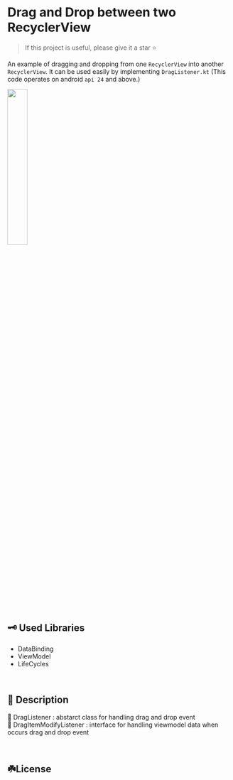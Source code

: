 # Drag and Drop between two RecyclerView 

> If this project is useful, please give it a star ⭐

An example of dragging and dropping from one `RecyclerView` into another `RecyclerView`. It can be used easily by implementing `DragListener.kt` (This code operates on android `api 24` and above.)

<img width="30%" src="https://user-images.githubusercontent.com/35184909/190032101-08e4a785-3e3b-4726-8c9f-3d54c8a3aa63.gif"/>

## 🗝 Used Libraries
* DataBinding
* ViewModel
* LifeCycles
<br>

## 🎡 Description

🔴 DragListener : abstarct class for handling drag and drop event <br>
🔴 DragItemModifyListener : interface for handling viewmodel data when occurs drag and drop event

<br>

## ☘️License
```xml

```
